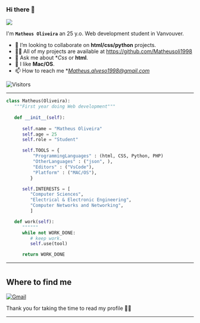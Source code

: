 <!-- TODO: Add class that explains all the tools you use -->

<!-- <a target="blank"><img align="left" src="./assets/patric1.gif" /></a> -->

### Hi there 👋

<p align="left">
 <img src="https://readme-typing-svg.herokuapp.com/?lines=Welcome+to+my+GitHub+Profile!&center=true&width=360&height=30">
</p>

<!-- <a target="blank"><img align="left" src="./assets/profile_pic.gif" /></a> -->


I'm **`Matheus Oliveira`** an 25 y.o. Web development student in Vanvouver.

- 🐍 I’m looking to collaborate on **html/css/python** projects.
- 👨‍💻 All of my projects are available at https://github.com/Matheusoli1998
- 💬 Ask me about **Css* or **html**.
- 🐧 I like **Mac/OS**.
- 📫 How to reach me **Matheus.alveso1998@gmail.com*

![Visitors](https://api.visitorbadge.io/api/visitors?path=https%3A%2F%2Fgithub.com%2Fn3dal&label=total-visitors&labelColor=%23ba68c8&countColor=%23697689)


<!-- to print thick horizontal line -->
---

```python
class Matheus(Oliveira):
   """First year doing Web development"""
   
   def __init__(self):
     
      self.name = "Matheus Oliveira"
      self.age = 25
      self.role = "Student"

      self.TOOLS = {
          "ProgrammingLanguages" : (html, CSS, Python, PHP)
          "OtherLanguages" : ("json", ),
          "Editors" : ("VsCode"),
          "Platform" : ("MAC/OS"),
         }

      self.INTERESTS = [
         "Computer Sciences",
         "Electrical & Electronic Engineering",
         "Computer Networks and Networking",
         ]

   def work(self):
      """"""
      while not WORK_DONE:
         # keep work.
         self.use(tool)

      return WORK_DONE


```
<!-- to print thick horizontal line -->
---

<!-- to draw horizontal line -->
#
## Where to find me
[![Gmail](https://img.shields.io/badge/Gmail-D14836?style=for-the-badge&logo=gmail&logoColor=white)](mailto:Matheus.alveso1998@gmail.com)


Thank you for taking the time to read my profile 🤣🤣


------
